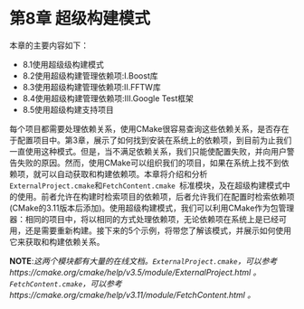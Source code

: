 # 第8章 超级构建模式

本章的主要内容如下：

* 8.1使用超级级构建模式
* 8.2使用超级构建管理依赖项:Ⅰ.Boost库
* 8.3使用超级构建管理依赖项:Ⅱ.FFTW库
* 8.4使用超级构建管理依赖项:Ⅲ.Google Test框架
* 8.5使用超级构建支持项目

每个项目都需要处理依赖关系，使用CMake很容易查询这些依赖关系，是否存在于配置项目中。第3章，展示了如何找到安装在系统上的依赖项，到目前为止我们一直使用这种模式。但是，当不满足依赖关系，我们只能使配置失败，并向用户警告失败的原因。然而，使用CMake可以组织我们的项目，如果在系统上找不到依赖项，就可以自动获取和构建依赖项。本章将介绍和分析` ExternalProject.cmake`和`FetchContent.cmake `标准模块，及在超级构建模式中的使用。前者允许在构建时检索项目的依赖项，后者允许我们在配置时检索依赖项(CMake的3.11版本后添加)。使用超级构建模式，我们可以利用CMake作为包管理器：相同的项目中，将以相同的方式处理依赖项，无论依赖项在系统上是已经可用，还是需要重新构建。接下来的5个示例，将带您了解该模式，并展示如何使用它来获取和构建依赖关系。

**NOTE**:*这两个模块都有大量的在线文档。`ExternalProject.cmake`，可以参考https://cmake.org/cmake/help/v3.5/module/ExternalProject.html 。`FetchContent.cmake`，可以参考https://cmake.org/cmake/help/v3.11/module/FetchContent.html 。*



